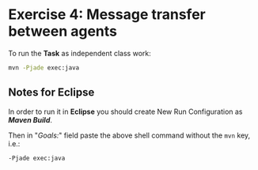 # Exercise 4: Message transfer between agents

To run the **Task** as independent class work:
```sh
mvn -Pjade exec:java
```

## Notes for Eclipse
In order to run it in **Eclipse** you should 
create New Run Configuration as **_Maven Build_**.

Then in "_Goals:_" field paste the above shell command without the `mvn` key, i.e.:
```
-Pjade exec:java
```